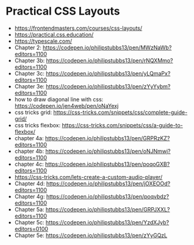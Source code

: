 # Practical CSS Layouts

* <https://frontendmasters.com/courses/css-layouts/>
* <https://practical.css.education/>
* <https://typescale.com/>
* Chapter 2: <https://codepen.io/philipstubbs13/pen/MWzNaWb?editors=1100>
* Chapter 3b: <https://codepen.io/philipstubbs13/pen/rNQXMmo?editors=1100>
* Chapter 3c: <https://codepen.io/philipstubbs13/pen/yLQmaPx?editors=1100>
* Chapter 3e: <https://codepen.io/philipstubbs13/pen/zYyYybm?editors=1100>
* how to draw diagonal line with css: <https://codepen.io/jen4web/pen/oNaYexj>
* css tricks grid: <https://css-tricks.com/snippets/css/complete-guide-grid/>
* css tricks flexbox: <https://css-tricks.com/snippets/css/a-guide-to-flexbox/>
* chapter 4a: <https://codepen.io/philipstubbs13/pen/GRPRzKZ?editors=1100>
* chapter 4b: <https://codepen.io/philipstubbs13/pen/oNJNmwj?editors=1100>
* chapter 4c: <https://codepen.io/philipstubbs13/pen/poqoGXB?editors=1100>
* <https://css-tricks.com/lets-create-a-custom-audio-player/>
* Chapter 4d: <https://codepen.io/philipstubbs13/pen/jOXEOOd?editors=1100>
* Chapter 4g: <https://codepen.io/philipstubbs13/pen/poqvbdz?editors=1100>
* Chapter 5a: <https://codepen.io/philipstubbs13/pen/GRPJXXL?editors=1100>
* Chapter 5c: <https://codepen.io/philipstubbs13/pen/YzdXJyb?editors=0100>
* Chapter 5e: <https://codepen.io/philipstubbs13/pen/zYyGQzL>